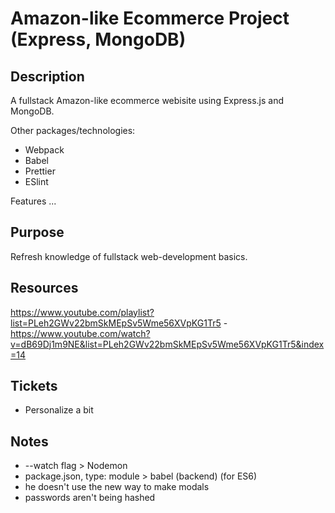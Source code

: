 # Amazon-like Ecommerce Project (Express, MongoDB)

## Description

A fullstack Amazon-like ecommerce webisite using Express.js and MongoDB.

Other packages/technologies:

- Webpack
- Babel
- Prettier
- ESlint

Features ...

## Purpose

Refresh knowledge of fullstack web-development basics.

## Resources

https://www.youtube.com/playlist?list=PLeh2GWv22bmSkMEpSv5Wme56XVpKG1Tr5 - https://www.youtube.com/watch?v=dB69Dj1m9NE&list=PLeh2GWv22bmSkMEpSv5Wme56XVpKG1Tr5&index=14

## Tickets

- Personalize a bit

## Notes

- --watch flag > Nodemon
- package.json, type: module > babel (backend) (for ES6)
- he doesn't use the new way to make modals
- passwords aren't being hashed
